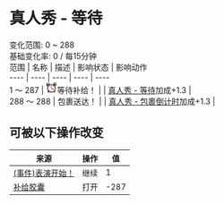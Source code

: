 # 真人秀 - 等待  
变化范围: 0 ~ 288  
基础变化率: 0 / 每15分钟  
范围  |  名称  |  描述  |  影响状态  |  影响动作  
----  |  ----  |  ----  |  ----  |  ----  
1 ～ 287  |  <img decoding="async" src="Sprite/AlarmClock.png" style="width:20px;">等待补给！  |    |  [真人秀 - 等待](TV_CounterWait.md)加成+1.3  |    
288 ～ 288  |  包裹送达！  |    |  [真人秀 - 包裹倒计时](TV_CounterRush.md)加成+1.3  |    
## 可被以下操作改变  
来源  |  操作  |  值  
----  |  ----  |  ----  
[(事件)表演开始！](Event_TVIntro.md)  |  继续  |  1  
[补给胶囊](TV_SupplyCapsule.md)  |  打开  |  -287  
